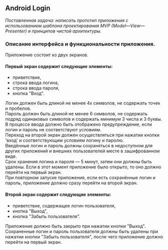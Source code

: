 ## Android Login

*Поставленная задача: написать прототип приложения с использованием шаблона проектирования MVP (Model—View—Presenter) и принципов чистой архитектуры.*

[//]: # (> В настоящий момент приложение не завершено и не соответствует ТЗ в полной мере.)
[//]: # (> Я экспериментирую с ним в свободое время.)

### Описание интерфейса и функциональности приложения.

Приложение состоит из двух экранов.

#### Первый экран содержит следующие элементы:

* приветствие,
* строка ввода логина,
* строка ввода пароля,
* кнопка "Вход".

Логин должен быть длиной не менее 4х символов, не содержать точек и пробелов.  
Пароль должен быть длиной не менее 6 символов, не содержать подряд одинаковых символов и содержать минимум 3 числа и 3 буквы.  
В процессе ввода должно быть отображено предупреждение, если логин и пароль не соответствуют условиям.  
Переход на второй экран должен осуществляться при нажатии кнопки 'вход' и соответствующим условиям логину и паролю.  
Введённые логин и пароль должны сохраняться в недоступном для других приложений и внешних пользователей месте в зашифрованном виде.  
Срок хранения логина и пароля — 5 минут, затем они должны быть удалены. Если в этот момент приложение было открыто, то оно должно перейти на первый экран.  
При повторном запуске приложения, если есть сохранённые логин и пароль, приложение должно сразу перейти на второй экран.

#### Второй экран содержит следующие элементы:

* приветствие, содержащее логин пользователя,
* кнопка "Выход",
* кнопка "Забыть пользователя".

Приложение должно быть закрыто при нажатии кнопки "Выход".
Сохраненные логин и пароль пользователя должны быть удалены при нажатии кнопки "Забыть пользователя", после чего приложение должно перейти на первый экран.
